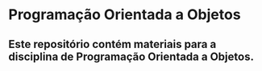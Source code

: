 <h1>Programação Orientada a Objetos</h1>
<h2>Este repositório contém materiais para a disciplina de Programação Orientada a Objetos.</h2>
